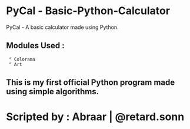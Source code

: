 # PyCal - Basic-Python-Calculator

PyCal - A basic calculator made using Python.

## Modules Used :
     ° Colorama
     ° Art

## This is my first official Python program made using simple algorithms.

# Scripted by : Abraar | @retard.sonn


